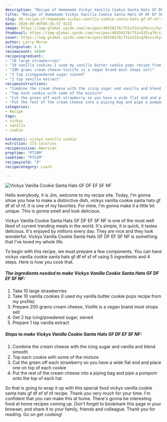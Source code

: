 ```yaml
---
description: "Recipe of Homemade Vickys Vanilla Cookie Santa Hats GF DF EF SF NF"
title: "Recipe of Homemade Vickys Vanilla Cookie Santa Hats GF DF EF SF NF"
slug: 46-recipe-of-homemade-vickys-vanilla-cookie-santa-hats-gf-df-ef-sf-nf
date: 2020-09-09T05:35:57.913Z
image: https://img-global.cpcdn.com/recipes/46558178/751x532cq70/vickys-vanilla-cookie-santa-hats-gf-df-ef-sf-nf-recipe-main-photo.jpg
thumbnail: https://img-global.cpcdn.com/recipes/46558178/751x532cq70/vickys-vanilla-cookie-santa-hats-gf-df-ef-sf-nf-recipe-main-photo.jpg
cover: https://img-global.cpcdn.com/recipes/46558178/751x532cq70/vickys-vanilla-cookie-santa-hats-gf-df-ef-sf-nf-recipe-main-photo.jpg
author: Larry Moran
ratingvalue: 4.1
reviewcount: 44940
recipeingredient:
- "10 large strawberries"
- "10 vanilla cookies I used my vanilla butter cookie pops recipe from my profile"
- "200 grams cream cheese Violife is a vegan brand most shops sell"
- "2 tsp icingpowdered sugar sieved"
- "1 tsp vanilla extract"
recipeinstructions:
- "Combine the cream cheese with the icing sugar and vanilla and blend smooth"
- "Top each cookie with some of the mixture"
- "Cut the green off each strawberry so you have a wide flat end and place one on top of each cookie"
- "Put the rest of the cream cheese into a piping bag and pipe a pompom onto the top of each hat"
categories:
- Recipe
tags:
- vickys
- vanilla
- cookie

katakunci: vickys vanilla cookie 
nutrition: 273 calories
recipecuisine: American
preptime: "PT28M"
cooktime: "PT52M"
recipeyield: "4"
recipecategory: Lunch

---
```



![Vickys Vanilla Cookie Santa Hats GF DF EF SF NF](https://img-global.cpcdn.com/recipes/46558178/751x532cq70/vickys-vanilla-cookie-santa-hats-gf-df-ef-sf-nf-recipe-main-photo.jpg)

Hello everybody, it is Jim, welcome to my recipe site. Today, I'm gonna show you how to make a distinctive dish, vickys vanilla cookie santa hats gf df ef sf nf. It is one of my favorites. For mine, I'm gonna make it a little bit unique. This is gonna smell and look delicious.



Vickys Vanilla Cookie Santa Hats GF DF EF SF NF is one of the most well liked of current trending meals in the world. It's simple, it is quick, it tastes delicious. It's enjoyed by millions every day. They are nice and they look wonderful. Vickys Vanilla Cookie Santa Hats GF DF EF SF NF is something that I've loved my whole life.


To begin with this recipe, we must prepare a few components. You can have vickys vanilla cookie santa hats gf df ef sf nf using 5 ingredients and 4 steps. Here is how you cook that.

<!--inarticleads1-->

##### The ingredients needed to make Vickys Vanilla Cookie Santa Hats GF DF EF SF NF:

1. Take 10 large strawberries
1. Take 10 vanilla cookies (I used my vanilla butter cookie pops recipe from my profile)
1. Prepare 200 grams cream cheese, Violife is a vegan brand most shops sell
1. Get 2 tsp icing/powdered sugar, sieved
1. Prepare 1 tsp vanilla extract




<!--inarticleads2-->

##### Steps to make Vickys Vanilla Cookie Santa Hats GF DF EF SF NF:

1. Combine the cream cheese with the icing sugar and vanilla and blend smooth
1. Top each cookie with some of the mixture
1. Cut the green off each strawberry so you have a wide flat end and place one on top of each cookie
1. Put the rest of the cream cheese into a piping bag and pipe a pompom onto the top of each hat




So that is going to wrap it up with this special food vickys vanilla cookie santa hats gf df ef sf nf recipe. Thank you very much for your time. I'm confident that you can make this at home. There's gonna be interesting food at home recipes coming up. Don't forget to bookmark this page in your browser, and share it to your family, friends and colleague. Thank you for reading. Go on get cooking!
